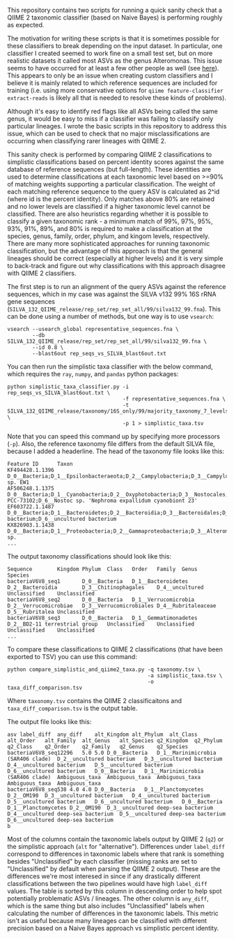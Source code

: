 This repository contains two scripts for running a quick sanity check that a QIIME 2 taxonomic classifier (based on Naive Bayes) is performing roughly as expected.

The motivation for writing these scripts is that it is sometimes possible for these classifiers to break depending on the input dataset. In particular, one classifier I created seemed to work fine on a small test set, but on more realistic datasets it called most ASVs as the genus Alteromonas. This issue seems to have occurred for at least a few other people as well (see [here](https://forum.qiime2.org/t/wrong-taxonomy-qzv-file/5287/3)). This appears to only be an issue when creating custom classifiers and I believe it is mainly related to which reference sequences are included for training (i.e. using more conservative options for ```qiime feature-classifier extract-reads``` is likely all that is needed to resolve these kinds of problems).

Although it's easy to identify red flags like all ASVs being called the same genus, it would be easy to miss if a classifier was failing to classify only particular lineages. I wrote the basic scripts in this repository to address this issue, which can be used to check that no major misclassifications are occurring when classifying rarer lineages with QIIME 2.

This sanity check is performed by comparing QIIME 2 classifications to simplistic classifications based on percent identity scores against the same database of reference sequences (but full-length). These identities are used to determine classifications at each taxonomic level based on >=90% of matching weights supporting a particular classification. The weight of each matching reference sequence to the query ASV is calculated as 2^id (where id is the percent identity). Only matches above 80% are retained and no lower levels are classified if a higher taxonomic level cannot be classified. There are also heuristics regarding whether it is possible to classify a given taxonomic rank - a minimum match of 99%, 97%, 95%, 93%, 91%, 89%, and 80% is required to make a classification at the species, genus, family, order, phylum, and kingom levels, respectively. There are many more sophisticated approaches for running taxonomic classification, but the advantage of this approach is that the general lineages should be correct (especially at higher levels) and it is very simple to back-track and figure out why classifications with this approach disagree with QIIME 2 classifiers.

The first step is to run an alignment of the query ASVs against the reference sequences, which in my case was against the SILVA v132 99% 16S rRNA gene sequences (`SILVA_132_QIIME_release/rep_set/rep_set_all/99/silva132_99.fna`). This can be done using a number of methods, but one way is to use `vsearch`:

```
vsearch --usearch_global representative_sequences.fna \
        --db SILVA_132_QIIME_release/rep_set/rep_set_all/99/silva132_99.fna \
        --id 0.8 \
        --blast6out rep_seqs_vs_SILVA_blast6out.txt
```

You can then run the simplistic taxa classifier with the below command, which requires the `ray`, `numpy`, and `pandas` python packages:
```
python simplistic_taxa_classifier.py -i rep_seqs_vs_SILVA_blast6out.txt \
                                     -f representative_sequences.fna \
                                     -t SILVA_132_QIIME_release/taxonomy/16S_only/99/majority_taxonomy_7_levels_header.txt \
                                     -p 1 > simplistic_taxa.tsv
```

Note that you can speed this command up by specifying more processors (```-p```). Also, the reference taxonomy file differs from the default SILVA file, because I added a headerline. The head of the taxonomy file looks like this:

```
Feature ID      Taxon
KF494428.1.1396 D_0__Bacteria;D_1__Epsilonbacteraeota;D_2__Campylobacteria;D_3__Campylobacterales;D_4__Thiovulaceae;D_5__Sulfuricurvum;D_6__Sulfuricurvum sp. EW1
AF506248.1.1375 D_0__Bacteria;D_1__Cyanobacteria;D_2__Oxyphotobacteria;D_3__Nostocales;D_4__Nostocaceae;D_5__Nostoc PCC-73102;D_6__Nostoc sp. 'Nephroma expallidum cyanobiont 23'
EF603722.1.1487 D_0__Bacteria;D_1__Bacteroidetes;D_2__Bacteroidia;D_3__Bacteroidales;D_4__Muribaculaceae;D_5__uncultured bacterium;D_6__uncultured bacterium
KX826903.1.1438 D_0__Bacteria;D_1__Proteobacteria;D_2__Gammaproteobacteria;D_3__Alteromonadales;D_4__Pseudoalteromonadaceae;D_5__Pseudoalteromonas;D_6__Pseudoalteromonas sp.
...
```

The output taxonomy classifications should look like this:

```
Sequence        Kingdom Phylum  Class   Order   Family  Genus   Species
bacteriaV6V8_seq1       D_0__Bacteria   D_1__Bacteroidetes      D_2__Bacteroidia        D_3__Chitinophagales    D_4__uncultured Unclassified    Unclassified
bacteriaV6V8_seq2       D_0__Bacteria   D_1__Verrucomicrobia    D_2__Verrucomicrobiae   D_3__Verrucomicrobiales D_4__Rubritaleaceae     D_5__Rubritalea Unclassified
bacteriaV6V8_seq3       D_0__Bacteria   D_1__Gemmatimonadetes   D_2__BD2-11 terrestrial group   Unclassified    Unclassified    Unclassified    Unclassified
...
```

To compare these classifications to QIIME 2 classifications (that have been exported to TSV) you can use this command:
```
python compare_simplistic_and_qiime2_taxa.py -q taxonomy.tsv \
                                             -a simplistic_taxa.tsv \
                                             -o taxa_diff_comparison.tsv
```

Where ```taxonomy.tsv``` contains the QIIME 2 classificaitons and ```taxa_diff_comparison.tsv``` is the output table.

The output file looks like this:
```
asv	label_diff	any_diff	alt_Kingdom	alt_Phylum	alt_Class	alt_Order	alt_Family	alt_Genus	alt_Species	q2_Kingdom	q2_Phylum	q2_Class	q2_Order	q2_Family	q2_Genus	q2_Species
bacteriaV6V8_seq12296	5.0	5.0	D_0__Bacteria	D_1__Marinimicrobia (SAR406 clade)	D_2__uncultured bacterium	D_3__uncultured bacterium	D_4__uncultured bacterium	D_5__uncultured bacterium	D_6__uncultured bacterium	D_0__Bacteria	D_1__Marinimicrobia (SAR406 clade)	Ambiguous_taxa	Ambiguous_taxa	Ambiguous_taxa	Ambiguous_taxa	Ambiguous_taxa
bacteriaV6V8_seq538	4.0	4.0	D_0__Bacteria	D_1__Planctomycetes	D_2__OM190	D_3__uncultured bacterium	D_4__uncultured bacterium	D_5__uncultured bacterium	D_6__uncultured bacterium	D_0__Bacteria	D_1__Planctomycetes	D_2__OM190	D_3__uncultured deep-sea bacterium	D_4__uncultured deep-sea bacterium	D_5__uncultured deep-sea bacterium	D_6__uncultured deep-sea bacterium
b
```

Most of the columns contain the taxonomic labels output by QIIME 2 (```q2```) or the simplistic approach (```alt``` for "alternative"). Differences under ```label_diff``` correspond to differences in taxonomic labels where that rank is something besides "Unclassified" by each classifier (missing ranks are set to "Unclassified" by default when parsing the QIIME 2 output). These are the differences we're most interesed in since if any drastically different classifications between the two pipelines would have high ```label_diff``` values. The table is sorted by this column in descending order to help spot potentially problematic ASVs / lineages. The other column is ```any_diff```, which is the same thing but also includes "Unclassified" labels when calculating the number of differences in the taxonomic labels. This metric isn't as useful because many lineages can be classified with different precision based on a Naive Bayes approach vs simplistic percent identity.

